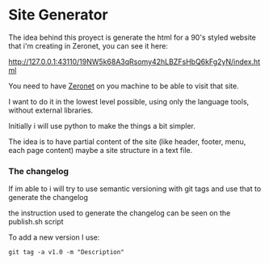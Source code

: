 # Site Generator

The idea behind this proyect is generate the html for a 90's styled website that i'm creating in Zeronet, you can see it here:

http://127.0.0.1:43110/19NW5k68A3qRsomy42hLBZFsHbQ6kFg2yN/index.html

You need to have [Zeronet](https://github.com/HelloZeroNet/ZeroNet) on you machine to be able to visit that site.

I want to do it in the lowest level possible, using only the language tools, without external libraries.

Initially i will use python to make the things a bit simpler.

The idea is to have partial content of the site (like header, footer, menu, each page content) maybe a site structure in a text file.

### The changelog

If im able to i will try to use semantic versioning with git tags and use that to generate the changelog

the instruction used to generate the changelog can be seen on the publish.sh script

To add a new version I use:

``` git tag -a v1.0 -m "Description" ```
